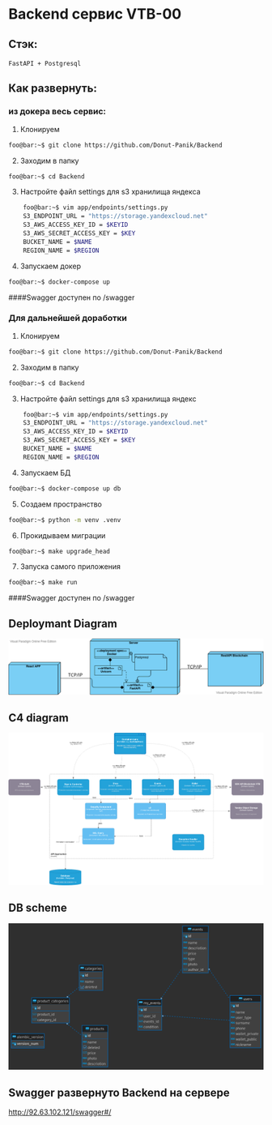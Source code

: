 # Backend сервис VTB-00

## Стэк:
    FastAPI + Postgresql
## Как развернуть:
###   из докера весь сервис:
1. Клонируем
```bash
foo@bar:~$ git clone https://github.com/Donut-Panik/Backend
```
2. Заходим в папку
```bash
foo@bar:~$ cd Backend
```
3. Настройте файл settings для s3 хранилища яндекса
```bash
    foo@bar:~$ vim app/endpoints/settings.py
    S3_ENDPOINT_URL = "https://storage.yandexcloud.net"
    S3_AWS_ACCESS_KEY_ID = $KEYID
    S3_AWS_SECRET_ACCESS_KEY = $KEY
    BUCKET_NAME = $NAME
    REGION_NAME = $REGION
```
4. Запускаем докер
```bash
foo@bar:~$ docker-compose up
```
####Swagger доступен по /swagger
###  Для дальнейшей доработки
1. Клонируем
```bash
foo@bar:~$ git clone https://github.com/Donut-Panik/Backend
```
2. Заходим в папку
```bash
foo@bar:~$ cd Backend
```
3. Настройте файл settings для s3 хранилища яндекс
```bash
    foo@bar:~$ vim app/endpoints/settings.py
    S3_ENDPOINT_URL = "https://storage.yandexcloud.net"
    S3_AWS_ACCESS_KEY_ID = $KEYID
    S3_AWS_SECRET_ACCESS_KEY = $KEY
    BUCKET_NAME = $NAME
    REGION_NAME = $REGION
```
4. Запускаем БД
```bash
foo@bar:~$ docker-compose up db
```
5. Создаем пространство
```bash
foo@bar:~$ python -m venv .venv
```
6. Прокидываем миграции
```bash
foo@bar:~$ make upgrade_head
```
7. Запуска самого приложения
```bash
foo@bar:~$ make run
```
####Swagger доступен по /swagger
## Deploymant Diagram
![Deployment](https://github.com/Donut-Panik/Backend/blob/main/photo/Deployment.png)

## C4 diagram 
![C4](https://github.com/Donut-Panik/Backend/blob/main/photo/c4.png)
## DB scheme
![DB](https://github.com/Donut-Panik/Backend/blob/main/photo/schema.png)
## Swagger развернуто Backend на сервере
http://92.63.102.121/swagger#/
